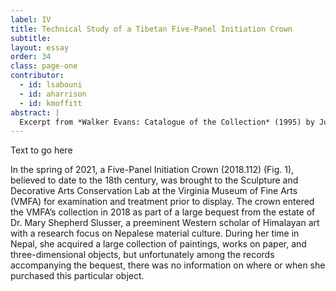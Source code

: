 ```yaml
---
label: IV
title: Technical Study of a Tibetan Five-Panel Initiation Crown
subtitle:
layout: essay
order: 34
class: page-one
contributor:
  - id: lsabouni
  - id: aharrison
  - id: kmoffitt
abstract: |
  Excerpt from *Walker Evans: Catalogue of the Collection* (1995) by Judith Keller. Available for free download in its entirety, in the Getty Publications [Virtual Library](https://www.getty.edu/publications/virtuallibrary/0892363177.html).
---
```


Text to go here

In the spring of 2021, a Five-Panel Initiation Crown (2018.112) (Fig. 1), believed to date to the 18th century, was brought to the Sculpture and Decorative Arts Conservation Lab at the Virginia Museum of Fine Arts (VMFA) for examination and treatment prior to display. The crown entered the VMFA’s collection in 2018 as part of a large bequest from the estate of Dr. Mary Shepherd Slusser, a preeminent Western scholar of Himalayan art with a research focus on Nepalese material culture. During her time in Nepal, she acquired a large collection of paintings, works on paper, and three-dimensional objects, but unfortunately among the records accompanying the bequest, there was no information on where or when she purchased this particular object.